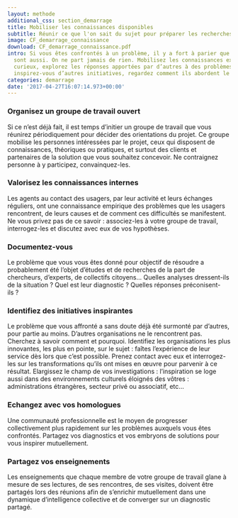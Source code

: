 ```yaml
---
layout: methode
additional_css: section_demarrage
title: Mobiliser les connaissances disponibles
subtitle: Réunir ce que l'on sait du sujet pour préparer les recherches à entreprendre
image: CF_demarrage_connaissance
download: CF_demarrage_connaissance.pdf
intro: Si vous êtes confrontés à un problème, il y a fort à parier que d’autres le
  sont aussi. On ne part jamais de rien. Mobilisez les connaissances existantes, soyez
  curieux, explorez les réponses apportées par d’autres à des problèmes similaires,
  inspirez-vous d’autres initiatives, regardez comment ils abordent le sujet.
categories: demarrage
date: '2017-04-27T16:07:14.973+00:00'
---
```


### Organisez un groupe de travail ouvert 
Si ce n’est déjà fait, il est temps d’initier un groupe de travail que vous réunirez périodiquement pour décider des orientations du projet. Ce groupe mobilise les personnes intéressées par le projet, ceux qui disposent de connaissances, théoriques ou pratiques, et surtout des clients et partenaires de la solution que vous souhaitez concevoir. Ne contraignez personne à y participez, convainquez-les.  

### Valorisez les connaissances internes 
Les agents au contact des usagers, par leur activité et leurs échanges réguliers, ont une connaissance empirique des problèmes que les usagers rencontrent, de leurs causes et de comment ces difficultés se manifestent. Ne vous privez pas de ce savoir : associez-les à votre groupe de travail, interrogez-les et discutez avec eux de vos hypothèses.    

### Documentez-vous 
Le problème que vous vous êtes donné pour objectif de résoudre a probablement été l’objet d’études et de recherches de la part de chercheurs, d’experts, de collectifs citoyens... Quelles analyses dressent-ils de la situation ? Quel est leur diagnostic ? Quelles réponses préconisent-ils ? 

### Identifiez des initiatives inspirantes 
Le problème que vous affronté a sans doute déjà été surmonté par d’autres, pour partie au moins. D’autres organisations ne le rencontrent pas. Cherchez à savoir comment et pourquoi. Identifiez les organisations les plus innovantes, les plus en pointe, sur le sujet : faîtes l’expérience de leur service dès lors que c’est possible. Prenez contact avec eux et interrogez-les sur les transformations qu’ils ont mises en œuvre pour parvenir à ce résultat. Elargissez le champ de vos investigations : l’inspiration se loge aussi dans des environnements culturels éloignés des vôtres : administrations étrangères, secteur privé ou associatif, etc… 
  
### Echangez avec vos homologues 
Une communauté professionnelle est le moyen de progresser collectivement plus rapidement sur les problèmes auxquels vous êtes confrontés. Partagez vos diagnostics et vos embryons de solutions pour vous inspirer mutuellement.  

### Partagez vos enseignements 
Les enseignements que chaque membre de votre groupe de travail glane à mesure de ses lectures, de ses rencontres, de ses visites, doivent être partagés lors des réunions afin de s’enrichir mutuellement dans une dynamique d’intelligence collective et de converger sur un diagnostic partagé.